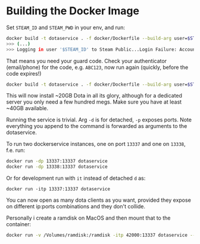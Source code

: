 # Building the Docker Image

Set `STEAM_ID` and `STEAM_PWD` in your env, and run:

```sh
docker build -t dotaservice . -f docker/Dockerfile --build-arg user=$STEAM_ID --build-arg pwd=$STEAM_PWD --build-arg guard=
>>> (...)
>>> Logging in user '$STEAM_ID' to Steam Public...Login Failure: Account Logon Denied 
```

That means you need your guard code. Check your authenticator (email/phone) for the code, e.g.
`ABC123`, now run again (quickly, before the code expires!)
```sh
docker build -t dotaservice . -f docker/Dockerfile --build-arg user=$STEAM_ID --build-arg pwd=$STEAM_PWD --build-arg guard=ABC123 
```
This will now install ~20GB Dota in all its glory, although for a dedicated server you only need a few
hundred megs. Make sure you have at least ~40GB available.

Running the service is trivial. Arg `-d` is for detached, `-p` exposes ports.
Note everything you append to the command is forwarded as arguments to the dotaservice.

To run two dockerservice instances, one on port `13337` and one on `13338`, f.e. run:

```sh
docker run -dp 13337:13337 dotaservice
docker run -dp 13338:13337 dotaservice
```

Or for development run with `it` instead of detached `d` as:
```
docker run -itp 13337:13337 dotaservice
```

You can now open as many dota clients as you want, provided they expose on different ip:ports
combinations and they don't collide.

Personally i create a ramdisk on MacOS and then mount that to the container:
```sh
docker run -v /Volumes/ramdisk:/ramdisk -itp 42000:13337 dotaservice --action-path=/ramdisk
```